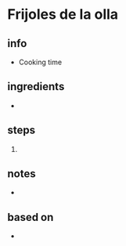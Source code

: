 # Frijoles de la olla


## info  
* Cooking time  

## ingredients
* 

## steps  
1. 

## notes  
* 

## based on  
* 

